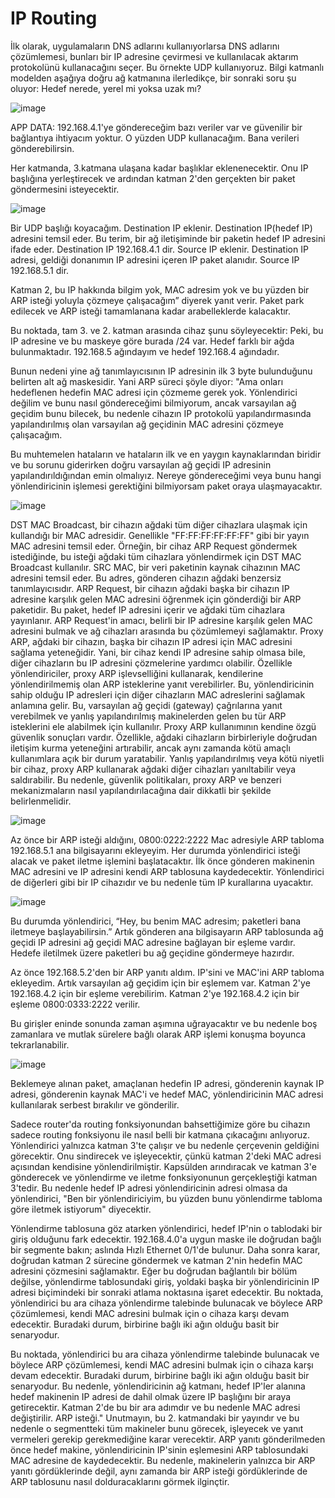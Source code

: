 # IP Routing
İlk olarak, uygulamaların DNS adlarını kullanıyorlarsa DNS adlarını çözümlemesi, bunları bir IP adresine çevirmesi ve kullanılacak aktarım protokolünü kullanacağını seçer. Bu örnekte UDP kullanıyoruz. Bilgi katmanlı modelden aşağıya doğru ağ katmanına ilerledikçe, bir sonraki soru şu oluyor: Hedef nerede, yerel mi yoksa uzak mı?

![image](https://github.com/sumeyyaakbulut/IP/assets/62395974/3141fe97-f6e7-4fbf-84d1-a0c1aa44eab3)

APP DATA: 192.168.4.1'ye göndereceğim bazı veriler var ve güvenilir bir bağlantıya ihtiyacım yoktur. O yüzden UDP kullanacağım. Bana verileri gönderebilirsin.

Her katmanda, 3.katmana ulaşana kadar başlıklar eklenenecektir. Onu IP başlığına yerleştirecek ve ardından katman 2'den gerçekten bir paket göndermesini isteyecektir.

 ![image](https://github.com/sumeyyaakbulut/IP/assets/62395974/d314719f-669a-4797-8654-91bcf730cd54)


Bir UDP başlığı koyacağım. Destination IP eklenir. Destination IP(hedef IP) adresini temsil eder. Bu terim, bir ağ iletişiminde bir paketin hedef IP adresini ifade eder. Destination IP 192.168.4.1 dir. Source IP eklenir. Destination IP adresi, geldiği donanımın IP adresini içeren IP paket alanıdır. Source IP 192.168.5.1 dir.

Katman 2, bu IP hakkında bilgim yok, MAC adresim yok ve bu yüzden bir ARP isteği yoluyla çözmeye çalışacağım” diyerek yanıt verir. Paket park edilecek ve ARP isteği tamamlanana kadar arabelleklerde kalacaktır.

Bu noktada, tam 3. ve 2. katman arasında cihaz şunu söyleyecektir: Peki, bu IP adresine ve bu maskeye göre burada /24 var. Hedef farklı bir ağda bulunmaktadır. 192.168.5 ağındayım ve hedef 192.168.4 ağındadır.

Bunun nedeni yine ağ tanımlayıcısının IP adresinin ilk 3 byte bulunduğunu belirten alt ağ maskesidir. Yani ARP süreci şöyle diyor: "Ama onları hedeflenen hedefin MAC adresi için çözmeme gerek yok. Yönlendirici değilim ve bunu nasıl göndereceğimi bilmiyorum, ancak varsayılan ağ geçidim bunu bilecek, bu nedenle cihazın IP protokolü yapılandırmasında yapılandırılmış olan varsayılan ağ geçidinin MAC adresini çözmeye çalışacağım.

Bu muhtemelen hataların ve hataların ilk ve en yaygın kaynaklarından biridir ve bu sorunu giderirken doğru varsayılan ağ geçidi IP adresinin yapılandırıldığından emin olmalıyız. Nereye göndereceğimi veya bunu hangi yönlendiricinin işlemesi gerektiğini bilmiyorsam paket oraya ulaşmayacaktır.

 ![image](https://github.com/sumeyyaakbulut/IP/assets/62395974/7022aabc-982d-46ef-bfc7-1427c279dcf6)


DST MAC Broadcast, bir cihazın ağdaki tüm diğer cihazlara ulaşmak için kullandığı bir MAC adresidir. Genellikle "FF:FF:FF:FF:FF:FF" gibi bir yayın MAC adresini temsil eder. Örneğin, bir cihaz ARP Request göndermek istediğinde, bu isteği ağdaki tüm cihazlara yönlendirmek için DST MAC Broadcast kullanılır. SRC MAC, bir veri paketinin kaynak cihazının MAC adresini temsil eder. Bu adres, gönderen cihazın ağdaki benzersiz tanımlayıcısıdır. ARP Request, bir cihazın ağdaki başka bir cihazın IP adresine karşılık gelen MAC adresini öğrenmek için gönderdiği bir ARP paketidir. Bu paket, hedef IP adresini içerir ve ağdaki tüm cihazlara yayınlanır. ARP Request'in amacı, belirli bir IP adresine karşılık gelen MAC adresini bulmak ve ağ cihazları arasında bu çözümlemeyi sağlamaktır.
Proxy ARP, ağdaki bir cihazın, başka bir cihazın IP adresi için MAC adresini sağlama yeteneğidir. Yani, bir cihaz kendi IP adresine sahip olmasa bile, diğer cihazların bu IP adresini çözmelerine yardımcı olabilir.
Özellikle yönlendiriciler, proxy ARP işlevselliğini kullanarak, kendilerine yönlendirilmemiş olan ARP isteklerine yanıt verebilirler. Bu, yönlendiricinin sahip olduğu IP adresleri için diğer cihazların MAC adreslerini sağlamak anlamına gelir.
Bu, varsayılan ağ geçidi (gateway) çağrılarına yanıt verebilmek ve yanlış yapılandırılmış makinelerden gelen bu tür ARP isteklerini ele alabilmek için kullanılır.
Proxy ARP kullanımının kendine özgü güvenlik sonuçları vardır. Özellikle, ağdaki cihazların birbirleriyle doğrudan iletişim kurma yeteneğini artırabilir, ancak aynı zamanda kötü amaçlı kullanımlara açık bir durum yaratabilir.
Yanlış yapılandırılmış veya kötü niyetli bir cihaz, proxy ARP kullanarak ağdaki diğer cihazları yanıltabilir veya saldırabilir.
Bu nedenle, güvenlik politikaları, proxy ARP ve benzeri mekanizmaların nasıl yapılandırılacağına dair dikkatli bir şekilde belirlenmelidir.

 ![image](https://github.com/sumeyyaakbulut/IP/assets/62395974/ca3e3478-e127-4bc1-ac86-9d7ac724939a)

Az önce bir ARP isteği aldığını, 0800:0222:2222 Mac adresiyle ARP tabloma 192.168.5.1 ana bilgisayarını ekleyeyim. Her durumda yönlendirici isteği alacak ve paket iletme işlemini başlatacaktır. İlk önce gönderen makinenin MAC adresini ve IP adresini kendi ARP tablosuna kaydedecektir. Yönlendirici de diğerleri gibi bir IP cihazıdır ve bu nedenle tüm IP kurallarına uyacaktır.

![image](https://github.com/sumeyyaakbulut/IP/assets/62395974/a38d3b2a-e705-40a7-8271-ff4fc976849b)

Bu durumda yönlendirici, “Hey, bu benim MAC adresim; paketleri bana iletmeye başlayabilirsin.” Artık gönderen ana bilgisayarın ARP tablosunda ağ geçidi IP adresini ağ geçidi MAC adresine bağlayan bir eşleme vardır. Hedefe iletilmek üzere paketleri bu ağ geçidine göndermeye hazırdır.

Az önce 192.168.5.2'den bir ARP yanıtı aldım. IP'sini ve MAC'ini ARP tabloma ekleyedim. Artık varsayılan ağ geçidim için bir eşlemem var. Katman 2'ye 192.168.4.2 için bir eşleme verebilirim.
Katman 2'ye 192.168.4.2 için bir eşleme  0800:0333:2222 verilir.

Bu girişler eninde sonunda zaman aşımına uğrayacaktır ve bu nedenle boş zamanlara ve mutlak sürelere bağlı olarak ARP işlemi konuşma boyunca tekrarlanabilir.

![image](https://github.com/sumeyyaakbulut/IP/assets/62395974/256318eb-1c11-4f5b-9859-4a37f54e4fd1)

Beklemeye alınan paket, amaçlanan hedefin IP adresi, gönderenin kaynak IP adresi, gönderenin kaynak MAC'i ve hedef MAC, yönlendiricinin MAC adresi kullanılarak serbest bırakılır ve gönderilir.

Sadece router'da routing fonksiyonundan bahsettiğimize göre bu cihazın sadece routing fonksiyonu ile nasıl belli bir katmana çıkacağını anlıyoruz. Yönlendirici yalnızca katman 3'te çalışır ve bu nedenle çerçevenin geldiğini görecektir. Onu sindirecek ve işleyecektir, çünkü katman 2'deki MAC adresi açısından kendisine yönlendirilmiştir. Kapsülden arındıracak ve katman 3'e gönderecek ve yönlendirme ve iletme fonksiyonunun gerçekleştiği katman 3'tedir. Bu nedenle hedef IP adresi yönlendiricinin adresi olmasa da yönlendirici, "Ben bir yönlendiriciyim, bu yüzden bunu yönlendirme tabloma göre iletmek istiyorum" diyecektir.

Yönlendirme tablosuna göz atarken yönlendirici, hedef IP'nin o tablodaki bir giriş olduğunu fark edecektir. 192.168.4.0'a uygun maske ile doğrudan bağlı bir segmente bakın; aslında Hızlı Ethernet 0/1'de bulunur. Daha sonra karar, doğrudan katman 2 sürecine göndermek ve katman 2'nin hedefin MAC adresini çözmesini sağlamaktır. Eğer bu doğrudan bağlantılı bir bölüm değilse, yönlendirme tablosundaki giriş, yoldaki başka bir yönlendiricinin IP adresi biçimindeki bir sonraki atlama noktasına işaret edecektir. Bu noktada, yönlendirici bu ara cihaza yönlendirme talebinde bulunacak ve böylece ARP çözümlemesi, kendi MAC adresini bulmak için o cihaza karşı devam edecektir. Buradaki durum, birbirine bağlı iki ağın olduğu basit bir senaryodur.

Bu noktada, yönlendirici bu ara cihaza yönlendirme talebinde bulunacak ve böylece ARP çözümlemesi, kendi MAC adresini bulmak için o cihaza karşı devam edecektir. Buradaki durum, birbirine bağlı iki ağın olduğu basit bir senaryodur.
Bu nedenle, yönlendiricinin ağ katmanı, hedef IP'ler alanına hedef makinenin IP adresi de dahil olmak üzere IP başlığını bir araya getirecektir. Katman 2'de bu bir ara adımdır ve bu nedenle MAC adresi değiştirilir.
ARP isteği." Unutmayın, bu 2. katmandaki bir yayındır ve bu nedenle o segmentteki tüm makineler bunu görecek, işleyecek ve yanıt vermeleri gerekip gerekmediğine karar verecektir.
ARP yanıtı gönderilmeden önce hedef makine, yönlendiricinin IP'sinin eşlemesini ARP tablosundaki MAC adresine de kaydedecektir. Bu nedenle, makinelerin yalnızca bir ARP yanıtı gördüklerinde değil, aynı zamanda bir ARP isteği gördüklerinde de ARP tablosunu nasıl dolduracaklarını görmek ilginçtir. 

